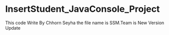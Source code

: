 # InsertStudent_JavaConsole_Project
This code Write By Chhorn Seyha 
the file name is SSM.Team is New Version Update
